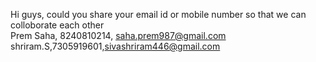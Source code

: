 Hi guys, could you share your email id or mobile number so that we can colloborate each other
<br>
Prem Saha, 8240810214, saha.prem987@gmail.com
<br>
shriram.S,7305919601,sivashriram446@gmail.com
